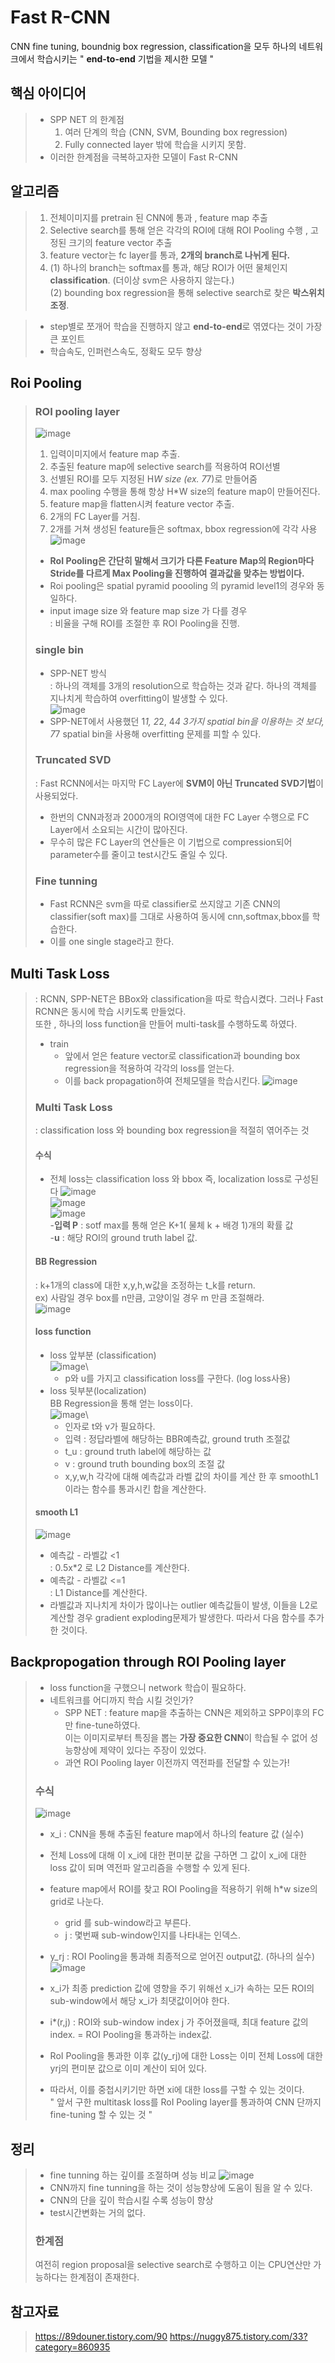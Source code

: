 # Fast R-CNN
CNN fine tuning, boundnig box regression, classification을 모두 하나의 네트워크에서 학습시키는 " **end-to-end** 기법을 제시한 모델 "
## 핵심 아이디어
> - SPP NET 의 한계점
>   1. 여러 단계의 학습 (CNN, SVM, Bounding box regression)
>   2. Fully connected layer 밖에 학습을 시키지 못함.
> - 이러한 한계점을 극복하고자한 모델이 Fast R-CNN

## 알고리즘
> 1. 전체이미지를 pretrain 된 CNN에 통과 , feature map 추출
> 2. Selective search를 통해 얻은 각각의 ROI에 대해 ROI Pooling 수행 , 고정된 크기의 feature vector 추출
> 3. feature vector는 fc layer를 통과, **2개의 branch로 나뉘게 된다.**
> 4. (1) 하나의 branch는 softmax를 통과, 해당 ROI가 어떤 물체인지 **classification**. (더이상 svm은 사용하지 않는다.)\
> (2) bounding box regression을 통해 selective search로 찾은 **박스위치 조정**.

> - step별로 쪼개어 학습을 진행하지 않고 **end-to-end**로 엮였다는 것이 가장 큰 포인트
> - 학습속도, 인퍼런스속도, 정확도 모두 향상

## Roi Pooling
> ### ROI pooling layer
> ![image](https://user-images.githubusercontent.com/70633080/103257623-4934f080-49d5-11eb-9d65-167ccdcd4b79.png)
> 1. 입력이미지에서 feature map 추출.
> 2. 추출된 feature map에 selective search를 적용하여 ROI선별
> 3. 선별된 ROI를 모두 지정된 H*W size (ex. 7*7)로 만들어줌
> 4. max pooling 수행을 통해 항상 H*W size의 feature map이 만들어진다.
> 5. feature map을 flatten시켜 feature vector 추출.
> 6. 2개의 FC Layer를 거침.
> 7. 2개를 거쳐 생성된 feature들은 softmax, bbox regression에 각각 사용
>![image](https://user-images.githubusercontent.com/70633080/103200144-f2291000-492f-11eb-9e12-ac2d3d39f2b9.png)
> - **RoI Pooling은 간단히 말해서 크기가 다른 Feature Map의 Region마다 Stride를 다르게 Max Pooling을 진행하여 결과값을 맞추는 방법이다.**
> - Roi pooling은 spatial pyramid poooling 의 pyramid level1의 경우와 동일하다.
> - input image size 와 feature map size 가 다를 경우\
>   : 비율을 구해 ROI를 조절한 후 ROI Pooling을 진행.
> ### single bin
> - SPP-NET 방식\
>   : 하나의 객체를 3개의 resolution으로 학습하는 것과 같다.
>   하나의 객체를 지나치게 학습하여 overfitting이 발생할 수 있다.\
>![image](https://user-images.githubusercontent.com/70633080/103258105-37544d00-49d7-11eb-8734-7b5e07fcef46.png)
> - SPP-NET에서 사용했던 1*1, 2*2, 4*4 3가지 spatial bin을 이용하는 것 보다, 7*7 spatial bin을 사용해 overfitting 문제를 피할 수 있다.
> ### Truncated SVD 
> : Fast RCNN에서는 마지막 FC Layer에 **SVM이 아닌 Truncated SVD기법**이 사용되었다.
> - 한번의 CNN과정과 2000개의 ROI영역에 대한 FC Layer 수행으로 FC Layer에서 소요되는 시간이 많아진다.
> - 무수히 많은 FC Layer의 연산들은 이 기법으로 compression되어 parameter수를 줄이고 test시간도 줄일 수 있다.
> ### Fine tunning
> - Fast RCNN은 svm을 따로 classifier로 쓰지않고 기존 CNN의 classifier(soft max)를 그대로 사용하여 동시에 cnn,softmax,bbox를 학습한다.
> - 이를 one single stage라고 한다.

## Multi Task Loss
> : RCNN, SPP-NET은 BBox와 classification을 따로 학습시켰다. 그러나 Fast RCNN은 동시에 학습 시키도록 만들었다. \
>   또한 , 하나의 loss function을 만들어 multi-task를 수행하도록 하였다.
> - train 
>     - 앞에서 얻은 feature vector로 classification과 bounding box regression을 적용하여 각각의 loss를 얻는다.
>     - 이를 back propagation하여 전체모델을 학습시킨다.
> ![image](https://user-images.githubusercontent.com/70633080/103258736-b185d100-49d9-11eb-815e-cf0bdb073f15.png)
> ### Multi Task Loss
> : classification loss 와 bounding box regression을 적절히 엮어주는 것
> #### 수식
> - 전체 loss는 classification loss 와 bbox 즉, localization loss로 구성된다
> ![image](https://user-images.githubusercontent.com/70633080/103200675-54364500-4931-11eb-8421-d448af6cc508.png)\
> ![image](https://user-images.githubusercontent.com/70633080/103258774-e85be700-49d9-11eb-80f6-a2f19d80fd13.png)\
> ![image](https://user-images.githubusercontent.com/70633080/103200792-a5463900-4931-11eb-8e8d-00ee6d62e370.png)\
> -**입력 P** : sotf max를 통해 얻은 K+1( 물체 k + 배경 1)개의 확률 값\
> -**u** : 해당 ROI의 ground truth label 값.
>
> #### BB Regression
> : k+1개의 class에 대한 x,y,h,w값을 조정하는 t_k를 return.\
> ex) 사람일 경우 box를 n만큼, 고양이일 경우 m 만큼 조절해라.\
> ![image](https://user-images.githubusercontent.com/70633080/103201092-5c42b480-4932-11eb-85c2-fd9e01ed6e4e.png)
> #### loss function
> - loss 앞부분 (classification)\
> ![image](https://user-images.githubusercontent.com/70633080/103201111-6ebcee00-4932-11eb-8014-800dcddb6c7c.png)\
>     - p와 u를 가지고 classification loss를 구한다. (log loss사용)
> - loss 뒷부분(localization)\
> BB Regression을 통해 얻는 loss이다.\
> ![image](https://user-images.githubusercontent.com/70633080/103201168-9613bb00-4932-11eb-996d-dfb846f15894.png)\
>     - 인자로 t와 v가 필요하다.
>     - 입력 : 정답라벨에 해당하는 BBR예측값, ground truth 조절값
>     - t_u : ground truth label에 해당하는 값
>     - v : ground truth bounding box의 조절 값
>     - x,y,w,h 각각에 대해 예측값과 라벨 값의 차이를 계산 한 후 smoothL1이라는 함수를 통과시킨 합을 계산한다.
> #### smooth L1
> ![image](https://user-images.githubusercontent.com/70633080/103201756-053ddf00-4934-11eb-82c1-c91ddb7c73e9.png)
> - 예측값 - 라벨값 <1\
> : 0.5x*2 로 L2 Distance를 계산한다.
> - 예측값 - 라벨값 <=1\
> : L1 Distance를 계산한다.
> - 라벨값과 지나치게 차이가 많이나는 outlier 예측값들이 발생, 이들을 L2로 계산할 경우 gradient exploding문제가 발생한다. 따라서 다음 함수를 추가한 것이다.

## Backpropogation through ROI Pooling layer
> - loss function을 구했으니 network 학습이 필요하다.
> - 네트워크를 어디까지 학습 시킬 것인가?
>     - SPP NET : feature map을 추출하는 CNN은 제외하고 SPP이후의 FC만 fine-tune하였다.\
>       이는 이미지로부터 특징을 뽑는 **가장 중요한 CNN**이 학습될 수 없어 성능향상에 제약이 있다는 주장이 있었다.
>     - 과연 ROI Pooling layer 이전까지 역전파를 전달할 수 있는가!
> ### 수식
> ![image](https://user-images.githubusercontent.com/70633080/103202306-631ef680-4935-11eb-9ee9-76655a139592.png)
> - x_i : CNN을 통해 추출된 feature map에서 하나의 feature 값 (실수)
> - 전체 Loss에 대해 이 x_i에 대한 편미분 값을 구하면 그 값이 x_i에 대한 loss 값이 되며 역전파 알고리즘을 수행할 수 있게 된다.
> 
> - feature map에서 ROI를 찾고 ROI Pooling을 적용하기 위해 h*w size의 grid로 나눈다.
>     - grid 를 sub-window라고 부른다. 
>     - j : 몇번째 sub-window인지를 나타내는 인덱스.
> - y_rj : ROI Pooling을 통과해 최종적으로 얻어진 output값. (하나의 실수)\
> ![image](https://user-images.githubusercontent.com/70633080/103202510-fa844980-4935-11eb-8d8b-d62719265535.png)
> - x_i가 최종 prediction 값에 영향을 주기 위해선 x_i가 속하는 모든 ROI의 sub-window에서 해당 x_i가 최댓값이어야 한다.
> - i*(r,j) : ROI와 sub-window index j 가 주어졌을때, 최대 feature 값의 index. = ROI Pooling을 통과하는 index값. 
> - RoI Pooling을 통과한 이후 값(y_rj)에 대한 Loss는 이미 전체 Loss에 대한 yrj의 편미분 값으로 이미 계산이 되어 있다.
> - 따라서, 이를 중첩시키기만 하면 xi에 대한 loss를 구할 수 있는 것이다.\
> " 앞서 구한 multitask loss를 RoI Pooling layer를 통과하여 CNN 단까지 fine-tuning 할 수 있는 것 "

## 정리
> - fine tunning 하는 깊이를 조절하며 성능 비교
> ![image](https://user-images.githubusercontent.com/70633080/103204378-957f2280-493a-11eb-9974-5c30ba9cd0af.png)
> - CNN까지 fine tunning을 하는 것이 성능향상에 도움이 됨을 알 수 있다.
> - CNN의 단을 깊이 학습시킬 수록 성능이 향상
> - test시간변화는 거의 없다.
> ### 한계점
> 여전히 region proposal을 selective search로 수행하고 이는 CPU연산만 가능하다는 한계점이 존재한다.

## 참고자료
> <https://89douner.tistory.com/90>
> <https://nuggy875.tistory.com/33?category=860935>
>
